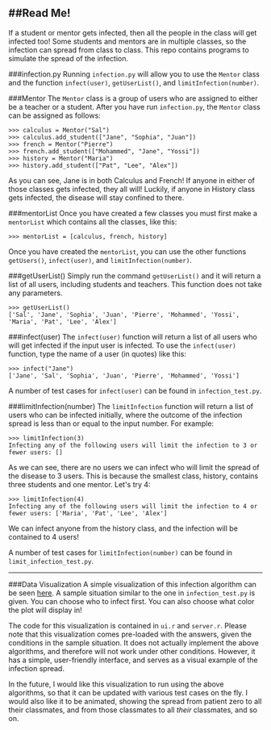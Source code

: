 ##Read Me!
--------------------------------
If a student or mentor gets infected, then all the people in the class will get infected too! Some students and mentors are in multiple classes, so the infection can spread from class to class. This repo contains programs to simulate the spread of the infection.

###infection.py
Running `infection.py` will allow you to use the `Mentor` class and the function `infect(user)`, `getUserList()`, and `limitInfection(number)`. 

###Mentor
The `Mentor` class is a group of users who are assigned to either be a teacher or a student. After you have run `infection.py`, the `Mentor` class can be assigned as follows:

```
>>> calculus = Mentor("Sal")
>>> calculus.add_student(["Jane", "Sophia", "Juan"])
>>> french = Mentor("Pierre")
>>> french.add_student(["Mohammed", "Jane", "Yossi"])
>>> history = Mentor("Maria")
>>> history.add_student(["Pat", "Lee", "Alex"])
```    
As you can see, Jane is in both Calculus and French! If anyone in either of those classes gets infected, they all will! Luckily, if anyone in History class gets infected, the disease will stay confined to there.

###mentorList
Once you have created a few classes you must first make a `mentorList` which contains all the classes, like this:

```
>>> mentorList = [calculus, french, history]
```
Once you have created the `mentorList`, you can use the other functions `getUsers()`, `infect(user)`, and `limitInfection(number)`.

###getUserList()
Simply run the command `getUserList()` and it will return a list of all users, including students and teachers. This function does not take any parameters.
```
>>> getUserList()
['Sal', 'Jane', 'Sophia', 'Juan', 'Pierre', 'Mohammed', 'Yossi', 'Maria', 'Pat', 'Lee', 'Alex']
```

###infect(user)
The `infect(user)` function will return a list of all users who will get infected if the input user is infected. To use the `infect(user)` function, type the name of a user (in quotes) like this:

```
>>> infect("Jane")
['Jane', 'Sal', 'Sophia', 'Juan', 'Pierre', 'Mohammed', 'Yossi']
```

A number of test cases for `infect(user)` can be found in `infection_test.py`.

###limitInfection(number)
The `limitInfection` function will return a list of users who can be infected initially, where the outcome of the infection spread is less than or equal to the input number. For example:
```
>>> limitInfection(3)
Infecting any of the following users will limit the infection to 3 or fewer users: []
```
As we can see, there are no users we can infect who will limit the spread of the disease to 3 users. This is because the smallest class, history, contains three students and one mentor. Let's try 4:
```
>>> limitInfection(4)
Infecting any of the following users will limit the infection to 4 or fewer users: ['Maria', 'Pat', 'Lee', 'Alex']
```
We can infect anyone from the history class, and the infection will be contained to 4 users!

A number of test cases for `limitInfection(number)` can be found in `limit_infection_test.py`.

-----------------------------
###Data Visualization
A simple visualization of this infection algorithm can be seen [here](https://wugology.shinyapps.io/Infection/). A sample situation similar to the one in `infection_test.py` is given. You can choose who to infect first. You can also choose what color the plot will display in!

The code for this visualization is contained in `ui.r` and `server.r`. Please note that this visualization comes pre-loaded with the answers, given the conditions in the sample situation. It does not actually implement the above algorithms, and therefore will not work under other conditions. However, it has a simple, user-friendly interface, and serves as a visual example of the infection spread.

In the future, I would like this visualization to run using the above algorithms, so that it can be updated with various test cases on the fly. I would also like it to be animated, showing the spread from patient zero to all their classmates, and from those classmates to all *their* classmates, and so on.